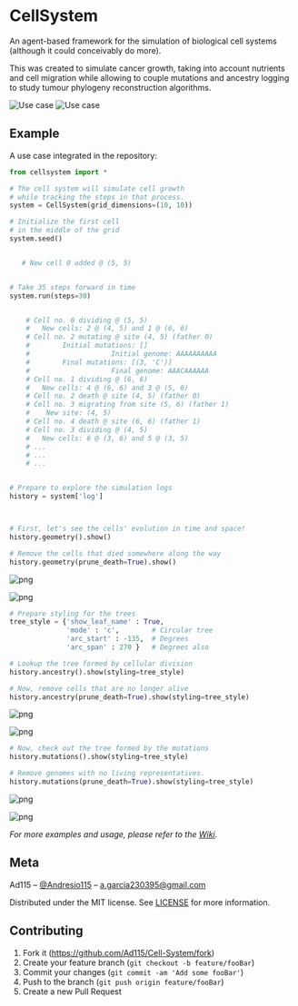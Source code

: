 # CellSystem

An agent-based framework for the simulation of biological cell systems (although it could conceivably do more).

This was created to simulate cancer growth, taking into account nutrients and cell migration while allowing to couple mutations and ancestry logging to study tumour phylogeny reconstruction algorithms.

![Use case](assets/sidebyside.png)
![Use case](assets/spacetime.png)

## Example

A use case integrated in the repository:


```python
from cellsystem import *

# The cell system will simulate cell growth
# while tracking the steps in that process.
system = CellSystem(grid_dimensions=(10, 10))

# Initialize the first cell
# in the middle of the grid
system.seed()


   # New cell 0 added @ (5, 5)


# Take 35 steps forward in time
system.run(steps=30)


    # Cell no. 0 dividing @ (5, 5)
    # 	New cells: 2 @ (4, 5) and 1 @ (6, 6)
    # Cell no. 2 mutating @ site (4, 5) (father 0)
    # 		 Initial mutations: []
    #                 	 Initial genome: AAAAAAAAAA
    # 		 Final mutations: [(3, 'C')]
    #                 	 Final genome: AAACAAAAAA
    # Cell no. 1 dividing @ (6, 6)
    # 	New cells: 4 @ (6, 6) and 3 @ (5, 6)
    # Cell no. 2 death @ site (4, 5) (father 0)
    # Cell no. 3 migrating from site (5, 6) (father 1)
    # 	 New site: (4, 5)
    # Cell no. 4 death @ site (6, 6) (father 1)
    # Cell no. 3 dividing @ (4, 5)
    # 	New cells: 6 @ (3, 6) and 5 @ (3, 5)
    # ...
    # ...
    # ...


# Prepare to explore the simulation logs
history = system['log']



# First, let's see the cells' evolution in time and space!
history.geometry().show()

# Remove the cells that died somewhere along the way
history.geometry(prune_death=True).show()
```

![png](assets/worldlines.png)

![png](assets/worldlines_no_death.png)


```python
# Prepare styling for the trees
tree_style = {'show_leaf_name' : True,
              'mode' : 'c',        # Circular tree
              'arc_start' : -135,  # Degrees
              'arc_span' : 270 }   # Degrees also

# Lookup the tree formed by cellular division
history.ancestry().show(styling=tree_style)

# Now, remove cells that are no longer alive
history.ancestry(prune_death=True).show(styling=tree_style)
```

![png](assets/ancestry.png)

![png](assets/ancestry_no_death.png)

```python
# Now, check out the tree formed by the mutations 
history.mutations().show(styling=tree_style)

# Remove genomes with no living representatives.
history.mutations(prune_death=True).show(styling=tree_style)
```

![png](assets/mutations.png)

![png](assets/mutations_no_death.png)


_For more examples and usage, please refer to the [Wiki](wikigoeshere.com)._

## Meta

Ad115 – [@Andresio115](https://twitter.com/Andresio115) – a.garcia230395@gmail.com

Distributed under the MIT license. See [LICENSE](LICENSE) for more information.

## Contributing

1. Fork it (<https://github.com/Ad115/Cell-System/fork>)
2. Create your feature branch (`git checkout -b feature/fooBar`)
3. Commit your changes (`git commit -am 'Add some fooBar'`)
4. Push to the branch (`git push origin feature/fooBar`)
5. Create a new Pull Request
